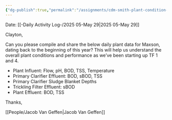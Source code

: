 ```yaml
---
{"dg-publish":true,"permalink":"/assignments/cdm-smith-plant-condition-request-may-2025/","noteIcon":"","created":"2025-05-29T11:01:16.096-05:00"}
---
```


Date: [[-Daily Activity Log-/2025 05-May 29\|2025 05-May 29]]


Clayton,

Can you please compile and share the below daily plant data for Maxson, dating back to the beginning of this year? This will help us understand the overall plant conditions and performance as we’ve been starting up TF 1 and 4.

- Plant Influent: Flow, pH, BOD, TSS, Temperature
- Primary Clarifier Effluent: BOD, sBOD, TSS
- Primary Clarifier Sludge Blanket Depths
- Trickling Filter Effluent: sBOD
- Plant Effluent: BOD, TSS

Thanks,

[[People/Jacob Van Geffen\|Jacob Van Geffen]]